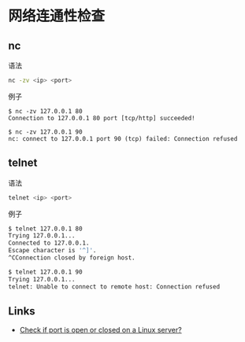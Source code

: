 # 网络连通性检查

## nc

语法

```sh
nc -zv <ip> <port>
```

例子

```
$ nc -zv 127.0.0.1 80
Connection to 127.0.0.1 80 port [tcp/http] succeeded!

$ nc -zv 127.0.0.1 90
nc: connect to 127.0.0.1 port 90 (tcp) failed: Connection refused
```

## telnet

语法

```sh
telnet <ip> <port>
```

例子

```sh
$ telnet 127.0.0.1 80
Trying 127.0.0.1...
Connected to 127.0.0.1.
Escape character is '^]'.
^CConnection closed by foreign host.

$ telnet 127.0.0.1 90
Trying 127.0.0.1...
telnet: Unable to connect to remote host: Connection refused
```

## Links

- [Check if port is open or closed on a Linux server?](https://serverfault.com/questions/309052/check-if-port-is-open-or-closed-on-a-linux-server)
